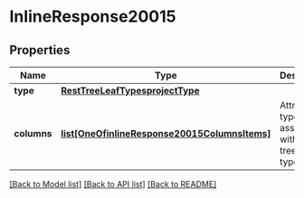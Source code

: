 # InlineResponse20015

## Properties
Name | Type | Description | Notes
------------ | ------------- | ------------- | -------------
**type** | [**RestTreeLeafTypesprojectType**](RestTreeLeafTypesprojectType.md) |  | [optional] 
**columns** | [**list[OneOfinlineResponse20015ColumnsItems]**](Object.md) | Attribute types associated with this tree leaf type. | [optional] 

[[Back to Model list]](../README.md#documentation-for-models) [[Back to API list]](../README.md#documentation-for-api-endpoints) [[Back to README]](../README.md)

